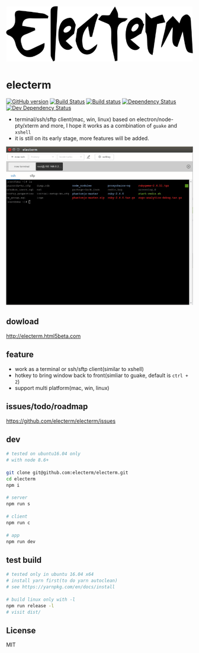 <h1 align="center">
    <a href="http://electerm.html5beta.com">
        <img src="https://github.com/electerm/electerm-resource/raw/master/static/images/electerm.png", alt="" />
    </a>
</h1>

# electerm
[![GitHub version](https://badge.fury.io/gh/electerm%2Felecterm.svg)](https://badge.fury.io/gh/electerm%2Felecterm)
[![Build Status](https://travis-ci.org/electerm/electerm.svg?branch=release)](https://travis-ci.org/electerm/electerm)
[![Build status](https://ci.appveyor.com/api/projects/status/33ckbqln02utekxd/branch/release?svg=true)](https://ci.appveyor.com/project/zxdong262/electerm/branch/release)
<span class="badge-daviddm"><a href="https://david-dm.org/electerm/electerm" title="View the status of this project's dependencies on DavidDM"><img src="https://img.shields.io/david/electerm/electerm.svg" alt="Dependency Status" /></a></span>
<span class="badge-daviddmdev"><a href="https://david-dm.org/electerm/electerm#info=devDependencies" title="View the status of this project's development dependencies on DavidDM"><img src="https://img.shields.io/david/dev/electerm/electerm.svg" alt="Dev Dependency Status" /></a></span>
<span class="badge-githubstar">


- terminal/ssh/sftp client(mac, win, linux) based on electron/node-pty/xterm and more, I hope it works as a combination of `guake` and `xshell`
- it is still on its early stage, more features will be added.

<div align="center">
  <img src="https://github.com/electerm/electerm-resource/raw/master/static/images/electerm.gif", alt="" />
</div>

## dowload
http://electerm.html5beta.com

## feature
- work as a terminal or ssh/sftp client(similar to xshell)
- hotkey to bring window back to front(simliar to guake, default is `ctrl + 2`)
- support multi platform(mac, win, linux)

## issues/todo/roadmap
https://github.com/electerm/electerm/issues

## dev
```bash
# tested on ubuntu16.04 only
# with node 8.6+

git clone git@github.com:electerm/electerm.git
cd electerm
npm i

# server
npm run s

# client
npm run c

# app
npm run dev
```

## test build
```bash
# tested only in ubuntu 16.04 x64
# install yarn first(to do yarn autoclean)
# see https://yarnpkg.com/en/docs/install

# build linux only with -l
npm run release -l
# visit dist/
```

## License
MIT